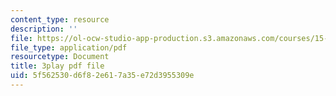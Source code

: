 ```yaml
---
content_type: resource
description: ''
file: https://ol-ocw-studio-app-production.s3.amazonaws.com/courses/15-071-the-analytics-edge-spring-2017/5f562530d6f82e617a35e72d3955309e_JcKvI821H0c.pdf
file_type: application/pdf
resourcetype: Document
title: 3play pdf file
uid: 5f562530-d6f8-2e61-7a35-e72d3955309e
---
```

